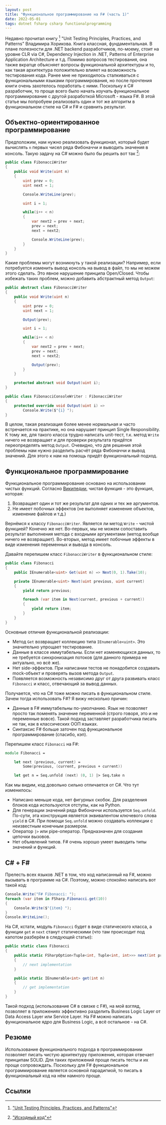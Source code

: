 ```yaml
---
layout: post
title: "Функциональное программирование на F# (часть 1)"
date: 2022-05-01
tags: dotnet fsharp csharp functionalprogramming
---
```


Недавно прочитал книгу [^1] "Unit Testing Principles, Practices, and Patterns" Владимира Хорикова. Книга классная, фундаментальная. В плане полезности для .NET backend разработчиков, по-моему, стоит на уровне CLR via C#, Dependency Injection in .NET, Patterns of Enterprise Application Architecture и т.д. Помимо вопросов тестирования, она также вкратце объясняет вопросы функциональной архитектуры и то, как такая архитектура положительно влияет на возможность тестирования кода. Ранее мне не приходилось сталкиваться с функциональными языками программирования, но после прочтения книги очень захотелось поработать с ними. Поскольку я C# разработчик, то проще всего было начать изучать функциональное программирование с другой разработкой Microsoft - языка F#. В этой статье мы попробуем реализовать один и тот же алгоритм в функциональном стиле на C# и F# и сравнить результат.

## Объектно-ориентированное программирование

Предположим, нам нужно реализовать функционал, который будет вычислять `n` первых чисел ряда Фибоначчи и выводить значения в консоль. Такую задачу на C# можно было бы решить вот так [^2]:

``` csharp
public class FibonacciWriter
{
    public void Write(uint n)
    {
        uint prev = 0;
        uint next = 1;

        Console.WriteLine(prev);

        uint i = 1;

        while(i++ < n)
        {
            var next2 = prev + next;
            prev = next;
            next = next2;

            Console.WriteLine(prev);
        }
    }
}
```

Какие проблемы могут возникнуть у такой реализации? Например, если потребуется изменить вывод консоль на вывод в файл, то мы не можем этого сделать. Это явное нарушение принципа Open/Closed. Чтобы избежать таких проблем, можно добавить абстрактный метод `Output`:

``` csharp
public abstract class FibonacciWriter
{
    public void Write(uint n)
    {
        uint prev = 0;
        uint next = 1;

        Output(prev);

        uint i = 1;

        while(i++ < n)
        {
            var next2 = prev + next;
            prev = next;
            next = next2;

            Output(prev);
        }
    }

    protected abstract void Output(uint i);
}

public class FibonacciConsoleWriter : FibonacciWriter
{
    protected override void Output(uint i) =>
        Console.Write($"{i} ");
}
```

В целом, такая реализация более менее нормальная и часто встречается на практике, но она нарушает принцип Single Responsibility. К тому же, для такого класса трудно написать unit-тест, т.к. метод `Write` ничего не возвращает и для проверки результата придётся переопределять метод `Output`. Очевидно, что для решения этой проблемы нам нужно разделить расчёт ряда Фибоначчи и вывод значений. Для этого к нам на помощь придёт функциональный подход.

## Функциональное программирование

Функциональное программирование основано на использовании чистых функций. Согласно [Википедии](https://en.wikipedia.org/wiki/Pure_function), чистая функция - это функция, которая:

1. Возвращает один и тот же результат для одних и тех же аргументов.
2. Не имеет побочных эффектов (не выполняет изменение объектов, изменение файлов и т.д.)

Вернёмся к классу `FibonacciWriter`. Является ли метод `Write` - чистой функцией? Конечно же нет. Во-первых, мы не можем сопоставить результат выполнения метода с входными аргументами (метод вообще ничего не возвращает). Во-вторых, метод имеет побочные эффекты в виде изменения переменных и вывода в консоль.

Давайте перепишем класс `FibonacciWriter` в функциональном стиле:

``` csharp
public class Fibonacci
{
    public IEnumerable<uint> Get(uint n) => Next(0, 1).Take(10);

    private IEnumerable<uint> Next(uint previous, uint current)
    {
        yield return previous;

        foreach (var item in Next(current, previous + current)) 
        {
            yield return item;
        }
    }
}
```

Основные отличия функциональной реализации:

- Метод `Get` возвращает коллекцию типа `IEnumerable<uint>`. Это значительно упрощает тестирование.
- Данные в классе иммутабельны. Если нет изменяющихся данных, то не требуется синхронизация потоков (для данного примера не актуально, но всё же).
- Нет side-эффектов. При написании тестов не понадобится создавать mock-объект и проверять вызов метода `Output`.
- Появляется возможность независимо друг от друга развивать класс `Fibonacci` и класс, отвечающий за вывод данных.

Получается, что на C# тоже можно писать в функциональном стиле. Зачем тогда использовать F#? Я вижу несколько причин:

- Данные в F# иммутабельны по-умолчанию. Язык не позволяет просто так поменять значение переменной (строго говоря, это и не переменные вовсе). Такой подход заставляет разработчика писать не так, как в классических ООП языках.
- Синтаксис F# больше заточен под функциональное программирование (спасибо, кэп).

Перепишем класс `Fibonacci` на F#:

``` fsharp
module Fibonacci =

    let next (previous, current) = 
        Some(previous, (current, previous + current))

    let get n = Seq.unfold (next) (0, 1) |> Seq.take n
```

Как мы видим, код довольно сильно отличается от C#. Что тут изменилось:

- Написано меньше кода, нет фигурных скобок. Для разделения блоков кода используются отступы, как на Python.
- Для генерации значений ряда Фибоначчи используется `Seq.unfold`. По-сути, эта конструкция является эквивалентом ключевого слова `yield` в C#. При помощи `Seq.unfold` можно создавать коллекции с неизвестным конечным размером.
- Оператор `|>` или pipe-оператор. Предназначен для создания цепочки вызовов.
- Нет объявлений типов. F# очень хорошо умеет выводить типы значений и функций.

## C# + F#

Прелесть всех языков .NET в том, что код написанный на F#, можно вызывать в программе на C#. Поэтому, можно спокойно написать вот такой код:

``` csharp
Console.Write("F# Fibonacci: ");
foreach (var item in FSharp.Fibonacci.get(10))
{
    Console.Write($"{item} ");
}
Console.WriteLine();
```

На C#, кстати, модуль `Fibonacci` будет в виде статического класса, а функции `get` и `next` станут статическими (что там происходит под капотом разберём в следующей статье):

``` csharp
public static class Fibonacci
{
    public static FSharpOption<Tuple<int, Tuple<int, int>>> next(int previous, int current)
    {
        // next implementation
    }

    public static IEnumerable<int> get(int n)
    {
        // get implementation
    }
}
```

Такой подход (использование C# в связке с F#), на мой взгляд, позволяет в приложениях эффективно разделить Business Logic Layer от Data Access Layer или Service Layer. На F# можно написать функциональное ядро для Business Logic, а всё остальное - на C#.

## Резюме

Использование функционального подхода в программировании позволяет писать чистую архитектуру приложения, которая отвечает принципам SOLID. Для таких приложений проще писать тесты и их проще сопровождать. Поскольку для F# функциональное программирование является основной парадигмой, то писать в функциональный код на нём намного проще.

## Ссылки

[^1]: ["Unit Testing Principles, Practices, and Patterns"](https://www.manning.com/books/unit-testing)
[^2]: ["Исходный код"](https://github.com/alexeyfv/FunctionalProgramming)
